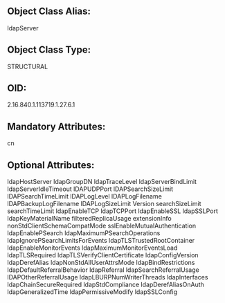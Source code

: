 ## Object Class Alias:
  ldapServer

## Object Class Type:
  STRUCTURAL

## OID:
  2.16.840.1.113719.1.27.6.1

## Mandatory Attributes:
  cn

## Optional Attributes:
  ldapHostServer
  ldapGroupDN
  ldapTraceLevel
  ldapServerBindLimit
  ldapServerIdleTimeout
  lDAPUDPPort
  lDAPSearchSizeLimit
  lDAPSearchTimeLimit
  lDAPLogLevel
  lDAPLogFilename
  lDAPBackupLogFilename
  lDAPLogSizeLimit
  Version
  searchSizeLimit
  searchTimeLimit
  ldapEnableTCP
  ldapTCPPort
  ldapEnableSSL
  ldapSSLPort
  ldapKeyMaterialName
  filteredReplicaUsage
  extensionInfo
  nonStdClientSchemaCompatMode
  sslEnableMutualAuthentication
  ldapEnablePSearch
  ldapMaximumPSearchOperations
  ldapIgnorePSearchLimitsForEvents
  ldapTLSTrustedRootContainer
  ldapEnableMonitorEvents
  ldapMaximumMonitorEventsLoad
  ldapTLSRequired
  ldapTLSVerifyClientCertificate
  ldapConfigVersion
  ldapDerefAlias
  ldapNonStdAllUserAttrsMode
  ldapBindRestrictions
  ldapDefaultReferralBehavior
  ldapReferral
  ldapSearchReferralUsage
  lDAPOtherReferralUsage
  ldapLBURPNumWriterThreads
  ldapInterfaces
  ldapChainSecureRequired
  ldapStdCompliance
  ldapDerefAliasOnAuth
  ldapGeneralizedTime
  ldapPermissiveModify
  ldapSSLConfig
